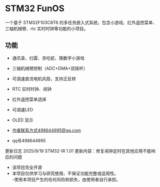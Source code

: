 # STM32 FunOS
一个基于 STM32F103C8T6 的多任务嵌入式系统，包含小游戏、红外遥控菜单、三轴机械臂、rtc 实时时钟等功能的小项目。

## 功能
- 通讯录、扫雷、贪吃蛇、猜数字小游戏
- 三轴机械臂控制（ADC+DMA+双摇杆）
- 可调速直流电机风扇，支持正反转
- RTC 实时时钟、闹钟
- 红外遥控菜单选择
- 可调速LED
- OLED 显示

- 作者联系方式498644995@qq.com
- qq号498644995

更新日志 2025/9/19
STM32-IR 1.01
更新内容：修复闹钟定时在其他应用不能响应的问题


- 该项目完全开源
- 本项目仅供学习与研究使用，不保证功能完整或适用性。  
-使用本项目产生的任何风险和损失，由使用者自行承担。


